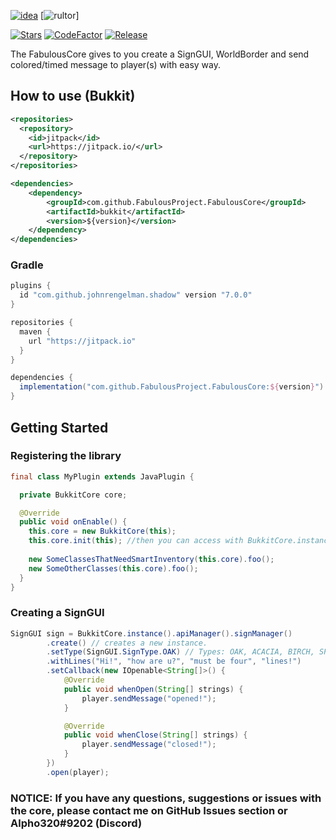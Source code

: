[![idea](https://www.elegantobjects.org/intellij-idea.svg)](https://www.jetbrains.com/idea/) 
[![rultor](https://www.rultor.com/b/FabulousProject/FabulousCore)]

[![Stars](https://img.shields.io/github/stars/FabulousProject/FabulousCore)](https://github.com/FabulousProject/FabulousCore/stargazers)
[![CodeFactor](https://www.codefactor.io/repository/github/fabulousproject/fabulouscore/badge?s=926aefc55e5fe4570a75af712259b4bfd3c02dcb)](https://www.codefactor.io/repository/github/fabulousproject/fabulouscore)
[![Release](https://jitpack.io/v/FabulousProject/FabulousCore.svg)](https://jitpack.io/#FabulousProject/FabulousCore)

The FabulousCore gives to you create a SignGUI, WorldBorder and send colored/timed message to player(s) with easy way.

## How to use (Bukkit)
```xml
<repositories>
  <repository>
    <id>jitpack</id>
    <url>https://jitpack.io/</url>
  </repository>
</repositories>
```

```xml
<dependencies>
	<dependency>
	    <groupId>com.github.FabulousProject.FabulousCore</groupId>
	    <artifactId>bukkit</artifactId> 
	    <version>${version}</version>
	</dependency>
</dependencies>
```

### Gradle

```groovy
plugins {
  id "com.github.johnrengelman.shadow" version "7.0.0"
}
```

```groovy
repositories {
  maven {
    url "https://jitpack.io"
  }
}
```

```groovy
dependencies {
  implementation("com.github.FabulousProject.FabulousCore:${version}")
}
```

## Getting Started

### Registering the library

```java
final class MyPlugin extends JavaPlugin {

  private BukkitCore core;

  @Override
  public void onEnable() {
    this.core = new BukkitCore(this);
    this.core.init(this); //then you can access with BukkitCore.instance().foo();
    
    new SomeClassesThatNeedSmartInventory(this.core).foo();
    new SomeOtherClasses(this.core).foo();
  }
}
```

### Creating a SignGUI
```java
SignGUI sign = BukkitCore.instance().apiManager().signManager()
        .create() // creates a new instance.
        .setType(SignGUI.SignType.OAK) // Types: OAK, ACACIA, BIRCH, SPRUCE, CRIMSON, DARK_OAK, JUNGLE.
        .withLines("Hi!", "how are u?", "must be four", "lines!")
        .setCallback(new IOpenable<String[]>() {
            @Override
            public void whenOpen(String[] strings) {
                player.sendMessage("opened!");
            }

            @Override
            public void whenClose(String[] strings) {
                player.sendMessage("closed!");
            }
        })
        .open(player);
```

### <b>NOTICE: If you have any questions, suggestions or issues with the core, please contact me on GitHub Issues section or Alpho320#9202 (Discord)</b>

